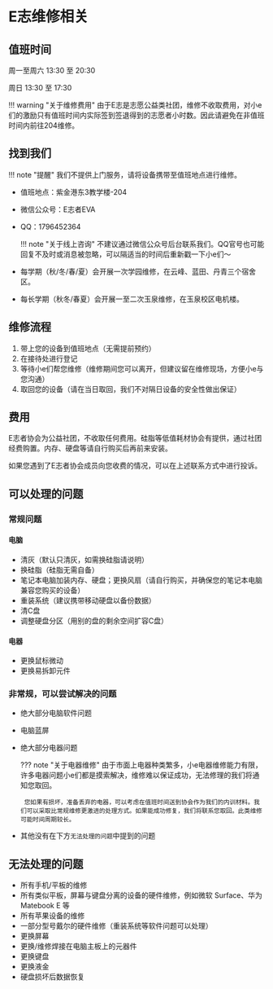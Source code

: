 # E志维修相关

## 值班时间

周一至周六 13:30 至 20:30

周日 13:30 至 17:30

!!! warning "关于维修费用"
    由于E志是志愿公益类社团，维修不收取费用，对小e们的激励只有值班时间内实际签到签退得到的志愿者小时数。因此请避免在非值班时间内前往204维修。

## 找到我们

!!! note "提醒"
    我们不提供上门服务，请将设备携带至值班地点进行维修。

 - 值班地点：紫金港东3教学楼-204
 - 微信公众号：E志者EVA
 - QQ：1796452364

    !!! note "关于线上咨询"
        不建议通过微信公众号后台联系我们。QQ官号也可能回复不及时或消息被忽略，可以隔适当的时间后重新戳一下小e们～

 - 每学期（秋/冬/春/夏）会开展一次学园维修，在云峰、蓝田、丹青三个宿舍区。
 - 每长学期（秋冬/春夏）会开展一至二次玉泉维修，在玉泉校区电机楼。

## 维修流程

1. 带上您的设备到值班地点（无需提前预约）
2. 在接待处进行登记
3. 等待小e们帮您维修（维修期间您可以离开，但建议留在维修现场，方便小e与您沟通）
4. 取回您的设备（请在当日取回，我们不对隔日设备的安全性做出保证）

## 费用

E志者协会为公益社团，不收取任何费用。硅脂等低值耗材协会有提供，通过社团经费购置。内存、硬盘等请自行购买后再前来安装。

如果您遇到了E志者协会成员向您收费的情况，可以在上述联系方式中进行投诉。

## 可以处理的问题
### 常规问题
#### 电脑
 - 清灰（默认只清灰，如需换硅脂请说明）
 - 换硅脂（硅脂无需自备）
 - 笔记本电脑加装内存、硬盘；更换风扇（请自行购买，并确保您的笔记本电脑兼容您购买的设备）
 - 重装系统（建议携带移动硬盘以备份数据）
 - 清C盘
 - 调整硬盘分区（用别的盘的剩余空间扩容C盘）
#### 电器
 - 更换鼠标微动
 - 更换易拆卸元件

### 非常规，可以尝试解决的问题

 - 绝大部分电脑软件问题
 - 电脑蓝屏
 - 绝大部分电器问题

    ??? note "关于电器维修"
        由于市面上电器种类繁多，小e电器维修能力有限，许多电器问题小e们都是摸索解决，维修难以保证成功，无法修理的我们将通知您取回。

        您如果有损坏，准备丢弃的电器，可以考虑在值班时间送到协会作为我们的内训材料。我们可以采取比常规维修更激进的处理方式。如果能成功修复，我们将联系您取回。此类维修可能时间周期较长。

 - 其他没有在下方`无法处理的问题`中提到的问题

## 无法处理的问题

 - 所有手机/平板的维修
 - 所有类似平板，屏幕与键盘分离的设备的硬件维修，例如微软 Surface、华为 Matebook E 等
 - 所有苹果设备的维修
 - 一部分型号戴尔的硬件维修（重装系统等软件问题可以处理）
 - 更换屏幕
 - 更换/维修焊接在电脑主板上的元器件
 - 更换键盘
 - 更换液金
 - 硬盘损坏后数据恢复